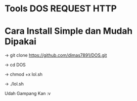 # Tools DOS REQUEST HTTP

# Cara Install Simple dan Mudah Dipakai

-> git clone https://github.com/dimas7891/DOS.git

-> cd DOS

-> chmod +x lol.sh

-> ./lol.sh

Udah Gampang Kan :v 
